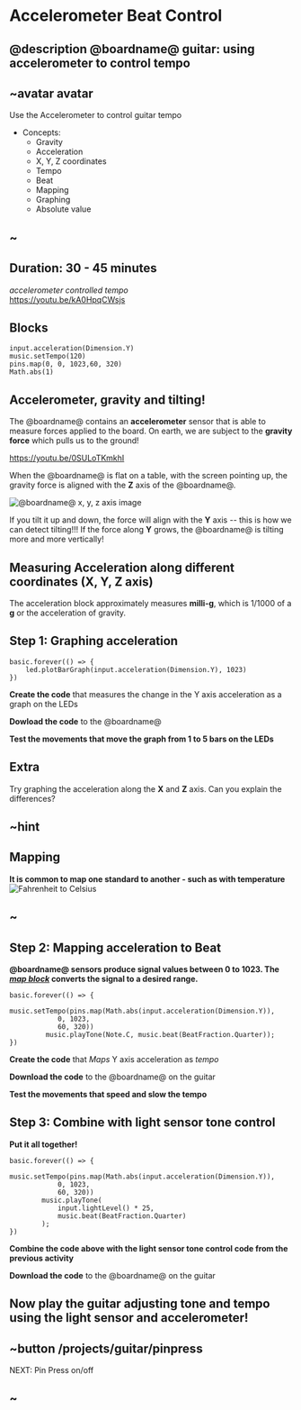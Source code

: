 # Accelerometer Beat Control

## @description @boardname@ guitar: using accelerometer to control tempo

## ~avatar avatar

Use the Accelerometer to control guitar tempo
* Concepts:
     * Gravity
     * Acceleration
     * X, Y, Z coordinates
     * Tempo
     * Beat
     * Mapping
     * Graphing
     * Absolute value

## ~  

## Duration: 30 - 45 minutes  
  
*accelerometer controlled tempo*  
https://youtu.be/kA0HpqCWsjs

## Blocks

```cards
input.acceleration(Dimension.Y)
music.setTempo(120)
pins.map(0, 0, 1023,60, 320)
Math.abs(1)            
```

## Accelerometer, gravity and tilting!

The @boardname@ contains an **accelerometer** sensor that is able to measure forces applied to the board.
On earth, we are subject to the **gravity force** which pulls us to the ground!

https://youtu.be/0SULoTKmkhI

When the @boardname@ is flat on a table, with the screen pointing up, the gravity force is aligned
with the **Z** axis of the @boardname@. 

![@boardname@ x, y, z axis image](/static/mb/projects/guitar/accelleration_axis.png)  

If you tilt it up and down, the force will align with the **Y** axis -- this is how we can detect tilting!!!
If the force along **Y** grows, the @boardname@ is tilting more and more vertically!

## Measuring Acceleration along different coordinates (X, Y, Z axis)  

The acceleration block approximately measures **milli-g**, which is 1/1000 of a **g** or the 
acceleration of gravity. 

## Step 1: Graphing acceleration 
```blocks
basic.forever(() => {
    led.plotBarGraph(input.acceleration(Dimension.Y), 1023)
})
```
**Create the code** that measures the change in the Y axis acceleration as a graph on the LEDs  
  
**Dowload the code** to the @boardname@ 
  
**Test the movements that move the graph from 1 to 5 bars on the LEDs** 

## Extra

Try graphing the acceleration along the **X** and **Z** axis. Can you explain the differences?

## ~hint  
## Mapping  
**It is common to map one standard to another - such as with temperature**  
![Fahrenheit to Celsius](/static/mb/projects/guitar/map_analogy.png "Fahrenheit to Celsius")  
## ~

## Step 2: Mapping acceleration to Beat
**@boardname@ sensors produce signal values between 0 to 1023. The *[map block](/reference/pins/map)* converts the signal to a desired range.**    
```blocks
basic.forever(() => {
        music.setTempo(pins.map(Math.abs(input.acceleration(Dimension.Y)),
            0, 1023,
            60, 320))
         music.playTone(Note.C, music.beat(BeatFraction.Quarter));
})
```  

**Create the code** that *Maps*  Y axis acceleration as *tempo*  
  
**Download the code** to the @boardname@ on the guitar  
  
**Test the movements that speed and slow the tempo**  

## Step 3: Combine with light sensor tone control  
**Put it all together!**

```blocks
basic.forever(() => {
        music.setTempo(pins.map(Math.abs(input.acceleration(Dimension.Y)),
            0, 1023,
            60, 320))
        music.playTone(
            input.lightLevel() * 25,
            music.beat(BeatFraction.Quarter)
        );
})
```  
**Combine the code above with the light sensor tone control code from the previous activity**
  
**Download the code** to the @boardname@ on the guitar    

##  Now play the guitar adjusting tone and tempo using the light sensor and accelerometer!

## ~button /projects/guitar/pinpress
NEXT: Pin Press on/off
## ~
